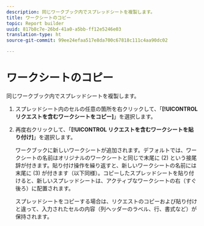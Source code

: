 ```yaml
---
description: 同じワークブック内でスプレッドシートを複製します。
title: ワークシートのコピー
topic: Report builder
uuid: 817b8c7e-26bd-41a0-a5bb-ff12e5246e03
translation-type: ht
source-git-commit: 99ee24efaa517e8da700c67818c111c4aa90dc02

---
```



# ワークシートのコピー

同じワークブック内でスプレッドシートを複製します。

1. スプレッドシート内のセルの任意の箇所を右クリックして、「**[!UICONTROL リクエストを含むワークシートをコピー]**」を選択します。
1. 再度右クリックして、「**[!UICONTROL リクエストを含むワークシートを貼り付け]**」を選択します。

   ワークブックに新しいワークシートが追加されます。デフォルトでは、ワークシートの名前はオリジナルのワークシートと同じで末尾に (2) という接尾辞が付きます。貼り付け操作を繰り返すと、新しいワークシートの名前には末尾に (3) が付きます（以下同様）。コピーしたスプレッドシートを貼り付けると、新しいスプレッドシートは、アクティブなワークシートの右（すぐ後ろ）に配置されます。

   スプレッドシートをコピーする場合は、リクエストのコピーおよび貼り付けと違って、入力されたセルの内容（列ヘッダーのラベル、行、書式など）が保持されます。
